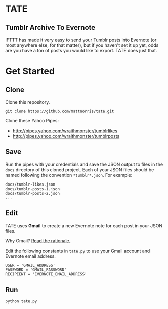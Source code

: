 # TATE
## Tumblr Archive To Evernote

IFTTT has made it very easy to send your Tumblr posts into Evernote (or most anywhere else, for that matter), but if you haven't set it up yet, odds are you have a ton of posts you would like to export. TATE does just that. 

# Get Started 

## Clone

Clone this repository. 

    git clone https://github.com/mattnorris/tate.git

Clone these Yahoo Pipes: 
- http://pipes.yahoo.com/wraithmonster/tumblrlikes
- http://pipes.yahoo.com/wraithmonster/tumblrposts

## Save

Run the pipes with your credentials and save the JSON output to files in the `docs` directory of this cloned project. Each of your JSON files should be named following the convention `*tumblr*.json`. For example: 

    docs/tumblr-likes.json
    docs/tumblr-posts-1.json
    docs/tumblr-posts-2.json
    ...

## Edit 

TATE uses **Gmail** to create a new Evernote note for each post in your JSON files.

Why Gmail? [Read the rationale.](https://github.com/mattnorris/tate/wiki/FAQs)

Edit the following constants in `tate.py` to use your Gmail account and Evernote email address. 

    USER = 'GMAIL_ADDRESS'
    PASSWORD = 'GMAIL_PASSWORD'
    RECIPIENT = 'EVERNOTE_EMAIL_ADDRESS'

## Run

    python tate.py 
